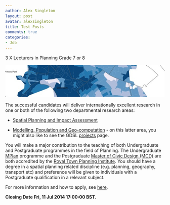 ```yaml
---
author: Alex Singleton
layout: post
avatar: alexsingleton
title: Test Posts
comments: true
categories:
- Job
---
```


3 X Lecturers in Planning Grade 7 or 8

<img src="/public/images/retail_esoc.jpg"></img>

The successful candidates will deliver internationally excellent research in one or both of the following two departmental research areas:

* [Spatial Planning and Impact Assessment](http://www.liv.ac.uk/geography-and-planning/research/spatial-planning-impact-assessment/about/)

* [Modelling, Population and Geo-computation](http://www.liv.ac.uk/geography-and-planning/research/modelling-population-and-geocomputation/about/) - on this latter area, you might also like to see the GDSL [projects](/projects/) page.

You will make a major contribution to the teaching of both Undergraduate and Postgraduate programmes in the field of Planning. The Undergraduate [MPlan](http://www.liv.ac.uk/study/undergraduate/courses/town-and-regional-planning-mplan/overview/) programme and the Postgraduate [Master of Civic Design (MCD)](http://www.liv.ac.uk/study/postgraduate/taught/town-and-regional-planning-mcd/overview/) are both accredited by the [Royal Town Planning Institute](http://www.rtpi.org.uk/). You should have a degree in a spatial planning related discipline (e.g. planning, geography, transport etc) and preference will be given to individuals with a Postgraduate qualification in a relevant subject.

For more information and how to apply, see [here](http://www.liv.ac.uk/working/jobvacancies/currentvacancies/academic/a-507030/).

**Closing Date Fri, 11 Jul 2014 17:00:00 BST.**




